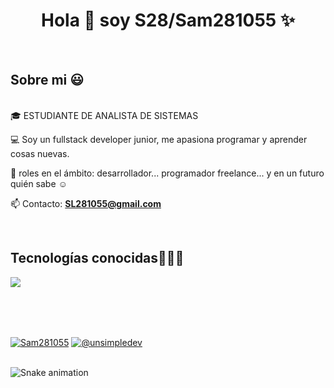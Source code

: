 <h1 align="center">Hola 👋  soy S28/Sam281055 ✨ </h1> 
<br>
<h2>Sobre mi 😃</h2>
<!--Intro start-->

<p align="left">
  <br>
🎓 ESTUDIANTE DE ANALISTA DE SISTEMAS

💻 Soy un fullstack developer junior, me apasiona programar y aprender cosas nuevas.

📝 roles en el ámbito: desarrollador... programador freelance... y en un futuro quién sabe ☺️

📫 Contacto: **SL281055@gmail.com**
<!--Intro end-->
  </p>
<br>

<h2 >Tecnologías conocidas👨🏻‍💻</h2>
<!--tech stack icons-->
<p align="left">
  <a href="https://skillicons.dev">
    <img src="https://skillicons.dev/icons?i=androidstudio,aws,angular,bun,cs,java,idea,php,py,dotnet,react,css,html,js,ts,nestjs,tailwind,nodejs,mysql,sqlite,firebase,git,gitlab,github,postman,vscode,bash,linux,mint,ps&perline=12" />
  </a>
</p>
<br>
<br>
<br>
<p align="left">
<a href="https://www.linkedin.com/in/samuel-lin-279119255/" target="blank"><img align="center" src="https://img.shields.io/badge/LinkedIn-0077B5?style=for-the-badge&logo=linkedin&logoColor=white" alt="Sam281055"/></a>
<a href = "mailto:SL281055@gmail.com" target="blank"><img align="center" src="https://img.shields.io/badge/Gmail-D14836?style=for-the-badge&logo=gmail&logoColor=white" alt="@unsimpledev"  /></a>
  </p>

<br clear="both">

<img src="https://raw.githubusercontent.com/Sam281055/Sam281055/output/snake.svg" alt="Snake animation" />